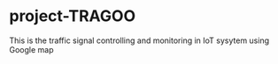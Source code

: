 # project-TRAGOO
This is the traffic signal controlling and monitoring  in IoT sysytem using Google map

